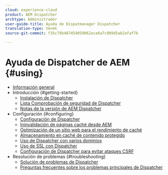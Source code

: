 ```yaml
---
cloud: experience-cloud
product: AEM Dispatcher
archtype: Administrador
user-guide-title: Ayuda de Dispatmanager Dispatcher
translation-type: tm+mt
source-git-commit: f35c79b487454059062aca6a7c989d5ab2afaf7b

---
```



# Ayuda de Dispatcher de AEM {#using}

+ [Información general](dispatcher.md)
+ Introducción {#getting-started}
   + [Instalación de Dispatcher](dispatcher-install.md)
   + [Lista Comprobación de seguridad de Dispatcher](security-checklist.md)
   + [Notas de la versión de AEM Dispatcher](release-notes.md)
+ Configuración {#configuring}
   + [Configuración de Dispatcher](dispatcher-configuration.md)
   + [Ininvalidación de páginas caché desde AEM](page-invalidate.md)
   + [Optimización de un sitio web para el rendimiento de caché](https://helpx.adobe.com/experience-manager/6-4/sites/deploying/using/configuring-performance.html)
   + [Almacenamiento en caché de contenido protegido](permissions-cache.md)
   + [Uso de Dispatcher con varios dominios ](dispatcher-domains.md)
   + [Uso de SSL con Dispatcher](dispatcher-ssl.md)
   + [Configuración de Dispatcher para evitar ataques CSRF](configuring-dispatcher-to-prevent-csrf.md)
+ Resolución de problemas {#troubleshooting}
   + [Solución de problemas de Dispatcher](dispatcher-troubleshooting.md)
   + [Preguntas frecuentes sobre los problemas principales de Dispatcher](dispatcher-faq.md)
